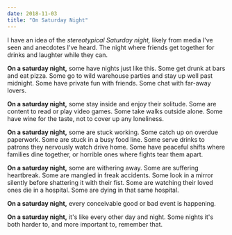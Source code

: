 ```yaml
---
date: 2018-11-03
title: "On Saturday Night"
---
```


I have an idea of the *stereotypical Saturday night,* likely from media I've seen and anecdotes I've heard. The night where friends get together for drinks and laughter while they can.

**On a saturday night,** some have nights just like this. Some get drunk at bars and eat pizza. Some go to wild warehouse parties and stay up well past midnight. Some have private fun with friends. Some chat with far-away lovers.

**On a saturday night,** some stay inside and enjoy their solitude. Some are content to read or play video games. Some take walks outside alone. Some have wine for the taste, not to cover up any loneliness.

**On a saturday night,** some are stuck working. Some catch up on overdue paperwork. Some are stuck in a busy food line. Some serve drinks to patrons they nervously watch drive home. Some have peaceful shifts where families dine together, or horrible ones where fights tear them apart.

**On a saturday night,** some are withering away. Some are suffering heartbreak. Some are mangled in freak accidents. Some look in a mirror silently before shattering it with their fist. Some are watching their loved ones die in a hospital. Some are dying in that same hospital.

**On a saturday night,** every conceivable good or bad event is happening.

**On a saturday night,** it's like every other day and night. Some nights it's both harder to, and more important to, remember that.
